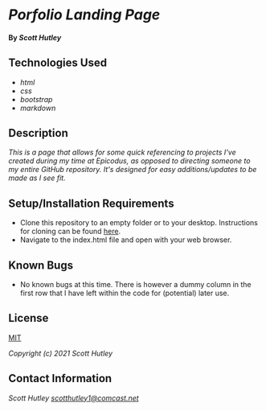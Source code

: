 # _Porfolio Landing Page_

#### By _**Scott Hutley**_

## Technologies Used

* _html_
* _css_
* _bootstrap_
* _markdown_

## Description

_This is a page that allows for some quick referencing to projects I've created during my time at Epicodus, as opposed to directing someone to my entire GitHub repository. It's designed for easy additions/updates to be made as I see fit._

## Setup/Installation Requirements

* Clone this repository to an empty folder or to your desktop. Instructions for cloning can be found [here](https://docs.github.com/en/github/creating-cloning-and-archiving-repositories/cloning-a-repository-from-github/cloning-a-repository).
* Navigate to the index.html file and open with your web browser.

## Known Bugs

* No known bugs at this time. There is however a dummy column in the first row that I have left within the code for (potential) later use. 

## License

[MIT](https://opensource.org/licenses/MIT)

_Copyright (c) 2021 Scott Hutley_

## Contact Information

_Scott Hutley <scotthutley1@comcast.net>_